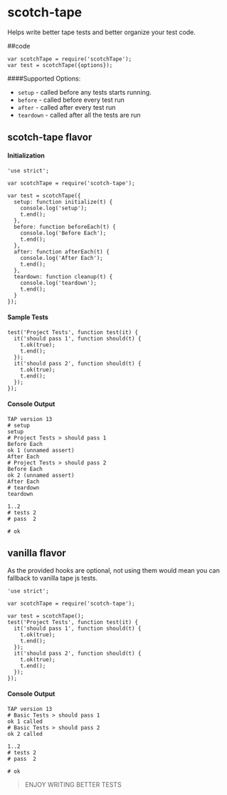# scotch-tape

Helps write better tape tests and better organize your test code. 

##code

```
var scotchTape = require('scotchTape');
var test = scotchTape({options});
```

####Supported Options:

* `setup` - called before any tests starts running.
* `before` - called before every test run
* `after` - called after every test run
* `teardown` - called after all the tests are run

## scotch-tape flavor

#### Initialization
```
'use strict';

var scotchTape = require('scotch-tape');

var test = scotchTape({
  setup: function initialize(t) {
    console.log('setup');
    t.end();
  },
  before: function beforeEach(t) {
    console.log('Before Each');
    t.end();
  },
  after: function afterEach(t) {
    console.log('After Each');
    t.end();
  },
  teardown: function cleanup(t) {
    console.log('teardown');
    t.end();
  }
});
```
#### Sample Tests
```
test('Project Tests', function test(it) {
  it('should pass 1', function should(t) {
    t.ok(true);
    t.end();
  });
  it('should pass 2', function should(t) {
    t.ok(true);
    t.end();
  });
});
```
#### Console Output
```
TAP version 13
# setup
setup
# Project Tests > should pass 1
Before Each
ok 1 (unnamed assert)
After Each
# Project Tests > should pass 2
Before Each
ok 2 (unnamed assert)
After Each
# teardown
teardown

1..2
# tests 2
# pass  2

# ok
```

## vanilla flavor

As the provided hooks are optional, not using them would mean you can fallback to vanilla tape js tests.

```
'use strict';

var scotchTape = require('scotch-tape');

var test = scotchTape();
test('Project Tests', function test(it) {
  it('should pass 1', function should(t) {
    t.ok(true);
    t.end();
  });
  it('should pass 2', function should(t) {
    t.ok(true);
    t.end();
  });
});

```

#### Console Output
```
TAP version 13
# Basic Tests > should pass 1
ok 1 called
# Basic Tests > should pass 2
ok 2 called

1..2
# tests 2
# pass  2

# ok
```


> ENJOY WRITING BETTER TESTS